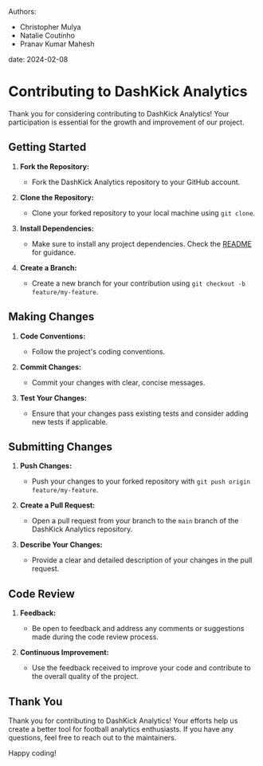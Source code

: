 Authors: 
  - Christopher Mulya  
  - Natalie Coutinho  
  - Pranav Kumar Mahesh
  
date: 2024-02-08


# Contributing to DashKick Analytics

Thank you for considering contributing to DashKick Analytics! Your participation is essential for the growth and improvement of our project.

## Getting Started

1. **Fork the Repository:**
   - Fork the DashKick Analytics repository to your GitHub account.

2. **Clone the Repository:**
   - Clone your forked repository to your local machine using `git clone`.

3. **Install Dependencies:**
   - Make sure to install any project dependencies. Check the [README](https://github.com/nccoutinho/DashKick_Analytics/blob/main/README.md) for guidance.

4. **Create a Branch:**
   - Create a new branch for your contribution using `git checkout -b feature/my-feature`.

## Making Changes

1. **Code Conventions:**
   - Follow the project's coding conventions. 

2. **Commit Changes:**
   - Commit your changes with clear, concise messages. 

3. **Test Your Changes:**
   - Ensure that your changes pass existing tests and consider adding new tests if applicable.

## Submitting Changes

1. **Push Changes:**
   - Push your changes to your forked repository with `git push origin feature/my-feature`.

2. **Create a Pull Request:**
   - Open a pull request from your branch to the `main` branch of the DashKick Analytics repository.

3. **Describe Your Changes:**
   - Provide a clear and detailed description of your changes in the pull request.

## Code Review

1. **Feedback:**
   - Be open to feedback and address any comments or suggestions made during the code review process.

2. **Continuous Improvement:**
   - Use the feedback received to improve your code and contribute to the overall quality of the project.

## Thank You

Thank you for contributing to DashKick Analytics! Your efforts help us create a better tool for football analytics enthusiasts. If you have any questions, feel free to reach out to the maintainers.

Happy coding!
